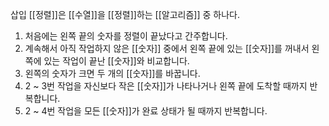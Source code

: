 삽입 [[정렬]]은 [[수열]]을 [[정렬]]하는 [[알고리즘]] 중 하나다.
1. 처음에는 왼쪽 끝의 숫자를 정렬이 끝났다고 간주합니다.
2. 계속해서 아직 작업하지 않은 [[숫자]] 중에서 왼쪽 끝에 있는 [[숫자]]를 꺼내서 왼쪽에 있는 작업이 끝난 [[숫자]]와 비교합니다.
3. 왼쪽의 숫자가 크면 두 개의 [[숫자]]를 바꿉니다.
4. 2 ~ 3번 작업을 자신보다 작은 [[숫자]]가 나타나거나 왼쪽 끝에 도착할 때까지 반복합니다.
5. 2 ~ 4번 작업을 모든 [[숫자]]가 완료 상태가 될 때까지 반복합니다.